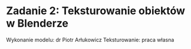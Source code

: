 # Zadanie 2: Teksturowanie obiektów w Blenderze

Wykonanie modelu: dr Piotr Arłukowicz 
Teksturowanie: praca własna
